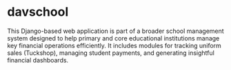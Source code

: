 # davschool
This Django-based web application is part of a broader school management system designed to help primary and core educational institutions manage key financial operations efficiently. It includes modules for tracking uniform sales (Tuckshop), managing student payments, and generating insightful financial dashboards.
